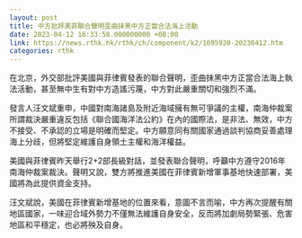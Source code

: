 ```yaml
---
layout: post
title: 中方批評美菲聯合聲明歪曲抹黑中方正當合法海上活動
date: 2023-04-12 16:33:58.000000000 +08:00
link: https://news.rthk.hk/rthk/ch/component/k2/1695920-20230412.htm
categories: rthk
---
```


在北京，外交部批評美國與菲律賓發表的聯合聲明，歪曲抹黑中方正當合法海上執法活動，甚至無中生有對中方造謠污蔑，中方對此嚴重關切和強烈不滿。

發言人汪文斌重申，中國對南海諸島及附近海域擁有無可爭議的主權，南海仲裁案所謂裁決嚴重違反包括《聯合國海洋法公約》在內的國際法，是非法、無效，中方不接受、不承認的立場是明確而堅定。中方願意同有關國家通過談判協商妥善處理海上分歧，但將堅定維護自身領土主權和海洋權益。

美國與菲律賓昨天舉行2+2部長級對話，並發表聯合聲明，呼籲中方遵守2016年南海仲裁案裁決。聲明又說，雙方將推進美國在菲律賓新增軍事基地快速部署，美國將為此提供資金支持。

汪文斌說，美國在菲律賓新增基地的位置來看，意圖不言而喻，中方再次提醒有關地區國家，一味迎合域外勢力不僅無法維護自身安全，反而將加劇局勢緊張、危害地區和平穩定，也必將殃及自身。
